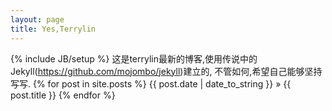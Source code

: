 ```yaml
---
layout: page
title: Yes,Terrylin
---
```

{% include JB/setup %}
这是terrylin最新的博客,使用传说中的Jekyll(https://github.com/mojombo/jekyll)建立的,
不管如何,希望自己能够坚持写写.
{% for post in site.posts %}
{{ post.date | date_to_string }} » {{ post.title }}
{% endfor %}


